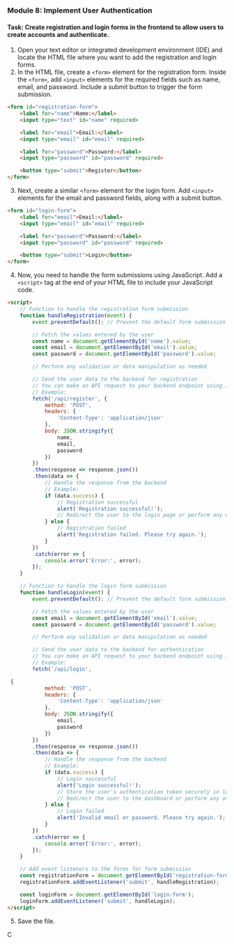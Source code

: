 
### Module 8: Implement User Authentication

#### Task: Create registration and login forms in the frontend to allow users to create accounts and authenticate.

1. Open your text editor or integrated development environment (IDE) and locate the HTML file where you want to add the registration and login forms.
2. In the HTML file, create a `<form>` element for the registration form. Inside the `<form>`, add `<input>` elements for the required fields such as name, email, and password. Include a submit button to trigger the form submission.

```html
<form id="registration-form">
    <label for="name">Name:</label>
    <input type="text" id="name" required>

    <label for="email">Email:</label>
    <input type="email" id="email" required>

    <label for="password">Password:</label>
    <input type="password" id="password" required>

    <button type="submit">Register</button>
</form>
```

3. Next, create a similar `<form>` element for the login form. Add `<input>` elements for the email and password fields, along with a submit button.

```html
<form id="login-form">
    <label for="email">Email:</label>
    <input type="email" id="email" required>

    <label for="password">Password:</label>
    <input type="password" id="password" required>

    <button type="submit">Login</button>
</form>
```

4. Now, you need to handle the form submissions using JavaScript. Add a `<script>` tag at the end of your HTML file to include your JavaScript code.

```html
<script>
    // Function to handle the registration form submission
    function handleRegistration(event) {
        event.preventDefault(); // Prevent the default form submission behavior

        // Fetch the values entered by the user
        const name = document.getElementById('name').value;
        const email = document.getElementById('email').value;
        const password = document.getElementById('password').value;

        // Perform any validation or data manipulation as needed

        // Send the user data to the backend for registration
        // You can make an API request to your backend endpoint using JavaScript fetch() or any AJAX library
        // Example:
        fetch('/api/register', {
            method: 'POST',
            headers: {
                'Content-Type': 'application/json'
            },
            body: JSON.stringify({
                name,
                email,
                password
            })
        })
        .then(response => response.json())
        .then(data => {
            // Handle the response from the backend
            // Example:
            if (data.success) {
                // Registration successful
                alert('Registration successful!');
                // Redirect the user to the login page or perform any other necessary action
            } else {
                // Registration failed
                alert('Registration failed. Please try again.');
            }
        })
        .catch(error => {
            console.error('Error:', error);
        });
    }

    // Function to handle the login form submission
    function handleLogin(event) {
        event.preventDefault(); // Prevent the default form submission behavior

        // Fetch the values entered by the user
        const email = document.getElementById('email').value;
        const password = document.getElementById('password').value;

        // Perform any validation or data manipulation as needed

        // Send the user data to the backend for authentication
        // You can make an API request to your backend endpoint using JavaScript fetch() or any AJAX library
        // Example:
        fetch('/api/login',

 {
            method: 'POST',
            headers: {
                'Content-Type': 'application/json'
            },
            body: JSON.stringify({
                email,
                password
            })
        })
        .then(response => response.json())
        .then(data => {
            // Handle the response from the backend
            // Example:
            if (data.success) {
                // Login successful
                alert('Login successful!');
                // Store the user's authentication token securely in local storage or cookie
                // Redirect the user to the dashboard or perform any other necessary action
            } else {
                // Login failed
                alert('Invalid email or password. Please try again.');
            }
        })
        .catch(error => {
            console.error('Error:', error);
        });
    }

    // Add event listeners to the forms for form submission
    const registrationForm = document.getElementById('registration-form');
    registrationForm.addEventListener('submit', handleRegistration);

    const loginForm = document.getElementById('login-form');
    loginForm.addEventListener('submit', handleLogin);
</script>
```

5. Save the file.

C